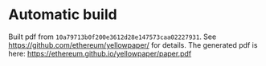# Automatic build
Built pdf from `10a79713b0f200e3612d28e147573caa02227931`. See https://github.com/ethereum/yellowpaper/ for details.
The generated pdf is here: https://ethereum.github.io/yellowpaper/paper.pdf
